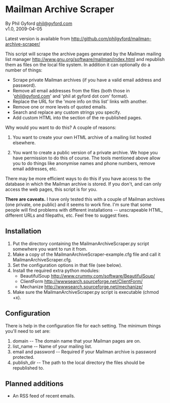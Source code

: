 # Mailman Archive Scraper

By Phil Gyford <phil@gyford.com>  
v1.0, 2009-04-05

Latest version is available from <http://github.com/philgyford/mailman-archive-scraper/>

This script will scrape the archive pages generated by the Mailman mailing list manager <http://www.gnu.org/software/mailman/index.html> and republish them as files on the local file system. In addition it can optionally do a number of things:

* Scrape private Mailman archives (if you have a valid email address and password).
* Remove all email addresses from the files (both those in 'phil@gyford.com' and 'phil at gyford dot com' format).
* Replace the URL for the 'more info on this list' links with another.
* Remove one or more levels of quoted emails.
* Search and replace any custom strings you specify.
* Add custom HTML into the <head></head> section of the re-published pages.

Why would you want to do this? A couple of reasons:

1. You want to create your own HTML archive of a mailing list hosted elsewhere.

2. You want to create a public version of a private archive. We hope you have permission to do this of course. The tools mentioned above allow you to do things like anonymise names and phone numbers, remove email addresses, etc.

There may be more efficient ways to do this if you have access to the database in which the Mailman archive is stored. If you don't, and can only access the web pages, this script is for you.

**There are caveats.** I have only tested this with a couple of Mailman archives (one private, one public) and it seems to work fine. I'm sure that some people will find problems with different installations -- unscrapeable HTML, different URLs and filepaths, etc. Feel free to suggest fixes.


## Installation

1. Put the directory containing the MailmanArchiveScraper.py script somewhere you want to run it from.
2. Make a copy of the MailmanArchiveScraper-example.cfg file and call it MailmanArchiveScraper.cfg.
3. Set the configuration options in that file (see below).
4. Install the required extra python modules:
	* BeautifulSoup <http://www.crummy.com/software/BeautifulSoup/>
	* ClientForm <http://wwwsearch.sourceforge.net/ClientForm/>
	* Mechanize <http://wwwsearch.sourceforge.net/mechanize/>
5. Make sure the MailmanArchiveScraper.py script is executable (chmod +x).


## Configuration

There is help in the configuration file for each setting. The minimum things you'll need to set are:

1. domain -- The domain name that your Mailman pages are on.
2. list_name -- Name of your mailing list.
3. email and password -- Required if your Mailman archive is password protected.
4. publish_dir -- The path to the local directory the files should be republished to.


## Planned additions

* An RSS feed of recent emails.

